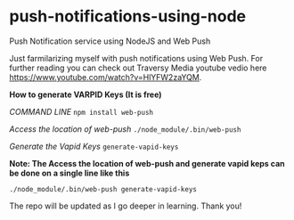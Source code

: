 # push-notifications-using-node
Push Notification service using NodeJS and Web Push

Just farmilarizing myself with push notifications using Web  Push. For further reading you can check out Traversy Media youtube vedio here https://www.youtube.com/watch?v=HlYFW2zaYQM.

**How to generate VARPID Keys (It is free)**

*COMMAND LINE*
`npm install web-push`

*Access the location of web-push*
`./node_module/.bin/web-push`

*Generate the Vapid Keys*
`generate-vapid-keys`

**Note: The Access the location of web-push and generate vapid keps can be done on a single line like this**

`./node_module/.bin/web-push generate-vapid-keys`

The repo will be updated as I go deeper in learning. Thank you!
